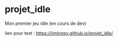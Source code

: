 # projet_idle


Mon premier jeu idle (en cours de dev)

lien pour test : https://jimingsy.github.io/projet_idle/
